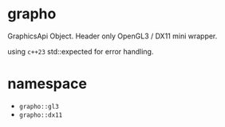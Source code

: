 # grapho

GraphicsApi Object.
Header only OpenGL3 / DX11 mini wrapper.

using `c++23` std::expected for error handling.

# namespace

- `grapho::gl3`
- `grapho::dx11`
